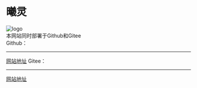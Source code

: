 曦灵
====
![logo](https://res.abeim.cn/api-lanzou_jx?url=https://gulanguage.lanzous.com/i0ALbjbrw1a&dow=true)  
本网站同时部署于Github和Gitee  
Github：
____
[网站地址](https://gulanguage.cn/)
Gitee：  
____
[网站地址](http://elythy.gitee.io/)